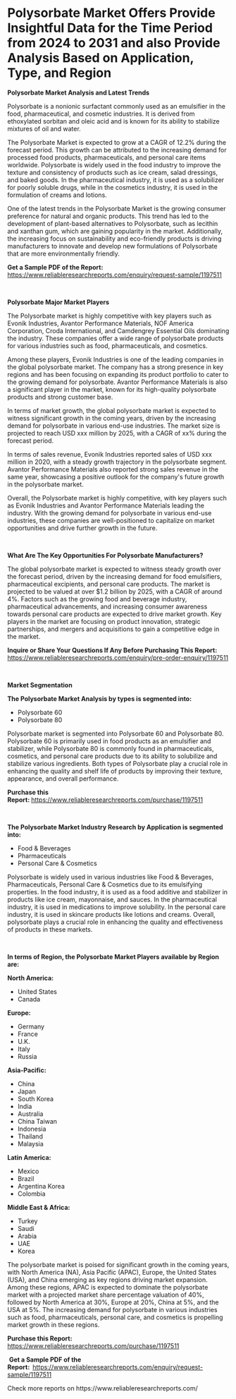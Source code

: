 <p><h1>Polysorbate Market Offers Provide Insightful Data for the Time Period from 2024 to 2031 and also Provide Analysis Based on Application, Type, and Region</h1></p><p><strong>Polysorbate Market Analysis and Latest Trends</strong></p>
<p><p>Polysorbate is a nonionic surfactant commonly used as an emulsifier in the food, pharmaceutical, and cosmetic industries. It is derived from ethoxylated sorbitan and oleic acid and is known for its ability to stabilize mixtures of oil and water.</p><p>The Polysorbate Market is expected to grow at a CAGR of 12.2% during the forecast period. This growth can be attributed to the increasing demand for processed food products, pharmaceuticals, and personal care items worldwide. Polysorbate is widely used in the food industry to improve the texture and consistency of products such as ice cream, salad dressings, and baked goods. In the pharmaceutical industry, it is used as a solubilizer for poorly soluble drugs, while in the cosmetics industry, it is used in the formulation of creams and lotions.</p><p>One of the latest trends in the Polysorbate Market is the growing consumer preference for natural and organic products. This trend has led to the development of plant-based alternatives to Polysorbate, such as lecithin and xanthan gum, which are gaining popularity in the market. Additionally, the increasing focus on sustainability and eco-friendly products is driving manufacturers to innovate and develop new formulations of Polysorbate that are more environmentally friendly.</p></p>
<p><strong>Get a Sample PDF of the Report:&nbsp;</strong> <a href="https://www.reliableresearchreports.com/enquiry/request-sample/1197511">https://www.reliableresearchreports.com/enquiry/request-sample/1197511</a></p>
<p>&nbsp;</p>
<p><strong>Polysorbate Major Market Players</strong></p>
<p><p>The Polysorbate market is highly competitive with key players such as Evonik Industries, Avantor Performance Materials, NOF America Corporation, Croda International, and Camdengrey Essential Oils dominating the industry. These companies offer a wide range of polysorbate products for various industries such as food, pharmaceuticals, and cosmetics.</p><p>Among these players, Evonik Industries is one of the leading companies in the global polysorbate market. The company has a strong presence in key regions and has been focusing on expanding its product portfolio to cater to the growing demand for polysorbate. Avantor Performance Materials is also a significant player in the market, known for its high-quality polysorbate products and strong customer base.</p><p>In terms of market growth, the global polysorbate market is expected to witness significant growth in the coming years, driven by the increasing demand for polysorbate in various end-use industries. The market size is projected to reach USD xxx million by 2025, with a CAGR of xx% during the forecast period.</p><p>In terms of sales revenue, Evonik Industries reported sales of USD xxx million in 2020, with a steady growth trajectory in the polysorbate segment. Avantor Performance Materials also reported strong sales revenue in the same year, showcasing a positive outlook for the company's future growth in the polysorbate market.</p><p>Overall, the Polysorbate market is highly competitive, with key players such as Evonik Industries and Avantor Performance Materials leading the industry. With the growing demand for polysorbate in various end-use industries, these companies are well-positioned to capitalize on market opportunities and drive further growth in the future.</p></p>
<p>&nbsp;</p>
<p><strong>What Are The Key Opportunities For Polysorbate Manufacturers?</strong></p>
<p><p>The global polysorbate market is expected to witness steady growth over the forecast period, driven by the increasing demand for food emulsifiers, pharmaceutical excipients, and personal care products. The market is projected to be valued at over $1.2 billion by 2025, with a CAGR of around 4%. Factors such as the growing food and beverage industry, pharmaceutical advancements, and increasing consumer awareness towards personal care products are expected to drive market growth. Key players in the market are focusing on product innovation, strategic partnerships, and mergers and acquisitions to gain a competitive edge in the market.</p></p>
<p><strong>Inquire or Share Your Questions If Any Before Purchasing This Report:</strong> <a href="https://www.reliableresearchreports.com/enquiry/pre-order-enquiry/1197511">https://www.reliableresearchreports.com/enquiry/pre-order-enquiry/1197511</a></p>
<p>&nbsp;</p>
<p><strong>Market Segmentation</strong></p>
<p><strong>The Polysorbate Market Analysis by types is segmented into:</strong></p>
<p><ul><li>Polysorbate 60</li><li>Polysorbate 80</li></ul></p>
<p><p>Polysorbate market is segmented into Polysorbate 60 and Polysorbate 80. Polysorbate 60 is primarily used in food products as an emulsifier and stabilizer, while Polysorbate 80 is commonly found in pharmaceuticals, cosmetics, and personal care products due to its ability to solubilize and stabilize various ingredients. Both types of Polysorbate play a crucial role in enhancing the quality and shelf life of products by improving their texture, appearance, and overall performance.</p></p>
<p><strong>Purchase this Report:&nbsp;</strong><a href="https://www.reliableresearchreports.com/purchase/1197511">https://www.reliableresearchreports.com/purchase/1197511</a></p>
<p>&nbsp;</p>
<p><strong>The Polysorbate Market Industry Research by Application is segmented into:</strong></p>
<p><ul><li>Food & Beverages</li><li>Pharmaceuticals</li><li>Personal Care & Cosmetics</li></ul></p>
<p><p>Polysorbate is widely used in various industries like Food & Beverages, Pharmaceuticals, Personal Care & Cosmetics due to its emulsifying properties. In the food industry, it is used as a food additive and stabilizer in products like ice cream, mayonnaise, and sauces. In the pharmaceutical industry, it is used in medications to improve solubility. In the personal care industry, it is used in skincare products like lotions and creams. Overall, polysorbate plays a crucial role in enhancing the quality and effectiveness of products in these markets.</p></p>
<p>&nbsp;</p>
<p><strong>In terms of Region, the Polysorbate Market Players available by Region are:</strong></p>
<p>
    <p> <strong> North America: </strong>
        <ul>
            <li>United States</li>
            <li>Canada</li>
        </ul>
        </p> 
    <p> <strong> Europe: </strong>
        <ul>
            <li>Germany</li>
            <li>France</li>
            <li>U.K.</li>
            <li>Italy</li>
            <li>Russia</li>
        </ul>
        </p> 
    <p> <strong> Asia-Pacific: </strong>
        <ul>
            <li>China</li>
            <li>Japan</li>
            <li>South Korea</li>
            <li>India</li>
            <li>Australia</li>
            <li>China Taiwan</li>
            <li>Indonesia</li>
            <li>Thailand</li>
            <li>Malaysia</li>
        </ul>
        </p> 
    <p> <strong> Latin America: </strong>
        <ul>
            <li>Mexico</li>
            <li>Brazil</li>
            <li>Argentina Korea</li>
            <li>Colombia</li>
        </ul>
        </p> 
    <p> <strong> Middle East & Africa: </strong>
        <ul>
            <li>Turkey</li>
            <li>Saudi</li>
            <li>Arabia</li>
            <li>UAE</li>
            <li>Korea</li>
        </ul>
    </p>
    </p>
<p><p>The polysorbate market is poised for significant growth in the coming years, with North America (NA), Asia Pacific (APAC), Europe, the United States (USA), and China emerging as key regions driving market expansion. Among these regions, APAC is expected to dominate the polysorbate market with a projected market share percentage valuation of 40%, followed by North America at 30%, Europe at 20%, China at 5%, and the USA at 5%. The increasing demand for polysorbate in various industries such as food, pharmaceuticals, personal care, and cosmetics is propelling market growth in these regions.</p></p>
<p><strong>Purchase this Report: </strong><a href="https://www.reliableresearchreports.com/purchase/1197511">https://www.reliableresearchreports.com/purchase/1197511</a></p>
<p>&nbsp;<strong>Get a Sample PDF of the Report:&nbsp;&nbsp;</strong><a href="https://www.reliableresearchreports.com/enquiry/request-sample/1197511">https://www.reliableresearchreports.com/enquiry/request-sample/1197511</a></p>
<p><strong></strong></p>
<p>Check more reports on https://www.reliableresearchreports.com/</p>